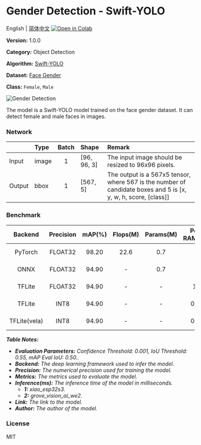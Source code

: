 # Gender Detection - Swift-YOLO

English | [简体中文](../zh_CN/Gender_Detection_Swift-YOLO_96.md) [![Open in Colab](https://colab.research.google.com/assets/colab-badge.svg)](https://colab.research.google.com/github/seeed-studio/sscma-model-zoo/blob/main/notebooks/en/Gender_Detection_Swift-YOLO_96.ipynb)

**Version:** 1.0.0

**Category:** Object Detection

**Algorithm:** [Swift-YOLO](configs/yolov5/yolov5_tiny_1xb16_300e_coco.py)

**Dataset:** [Face Gender](https://universe.roboflow.com/seeed-studio-esmjg/person-detection-eetev)

**Class:** `Female`, `Male`

![Gender Detection](https://files.seeedstudio.com/sscma/static/gender_cls.png)

The model is a Swift-YOLO model trained on the face gender dataset. It can detect female and male faces in images.

### Network 

|        | Type   |  Batch  | Shape       | Remark                                                                                                         |
|:-------|:-------|:-------:|:------------|:---------------------------------------------------------------------------------------------------------------|
| Input  | image  |    1    | [96, 96, 3] | The input image should be resized to 96x96 pixels.                                                             |
| Output | bbox   |    1    | [567, 5]    | The output is a 567x5 tensor, where 567 is the number of candidate boxes and 5 is [x, y, w, h, score, [class]] |
### Benchmark

|   Backend    |  Precision  |  mAP(%)  |  Flops(M)  |  Params(M)  |  Peek RAM(MB)  |    Inference(ms)    |                                                                           Download                                                                            |    Author    |
|:------------:|:-----------:|:--------:|:----------:|:-----------:|:--------------:|:-------------------:|:-------------------------------------------------------------------------------------------------------------------------------------------------------------:|:------------:|
|   PyTorch    |   FLOAT32   |  98.20   |    22.6    |     0.7     |       -        |          -          |       [Link](https://files.seeedstudio.com/sscma/model_zoo/detection/face/swift-yolo_tiny_gender_96_sha1_9d62ea47febade3f95cde715588b0e98377cd2f5.pth)        | Seeed Studio |
|     ONNX     |   FLOAT32   |  94.90   |     -      |     0.7     |       -        |          -          |   [Link](https://files.seeedstudio.com/sscma/model_zoo/detection/face/swift-yolo_tiny_gender_96_float32_sha1_16032922c6531011b1bfdbb2468415211c6dfc85.onnx)   | Seeed Studio |
|    TFLite    |   FLOAT32   |  94.90   |     -      |      -      |      1.2       |          -          |  [Link](https://files.seeedstudio.com/sscma/model_zoo/detection/face/swift-yolo_tiny_gender_96_float32_sha1_dfee634f289c9a7ad692c8bd558bdb3212756a4c.tflite)  | Seeed Studio |
|    TFLite    |    INT8     |  94.90   |     -      |      -      |      0.35      | 200.0<sup>(1)</sup> |   [Link](https://files.seeedstudio.com/sscma/model_zoo/detection/face/swift-yolo_tiny_gender_96_int8_sha1_8078326f275ce87a371bbb273b010f9dce93f1c0.tflite)    | Seeed Studio |
| TFLite(vela) |    INT8     |  94.90   |     -      |      -      |      0.35      | 20.0<sup>(2)</sup>  | [Link](https://files.seeedstudio.com/sscma/model_zoo/detection/face/swift-yolo_tiny_gender_96_int8_sha1_8078326f275ce87a371bbb273b010f9dce93f1c0_vela.tflite) | Seeed Studio |

***Table Notes:***

- ***Evaluation Parameters:**  Confidence Threshold: 0.001, IoU Threshold: 0.55, mAP Eval IoU: 0.50..*
- ***Backend:** The deep learning framework used to infer the model.*
- ***Precision:** The numerical precision used for training the model.*
- ***Metrics:** The metrics used to evaluate the model.*
- ***Inference(ms):** The inference time of the model in milliseconds.*
  - ***1:** xiao_esp32s3.*
  - ***2:** grove_vision_ai_we2.*
- ***Link:** The link to the model.*
- ***Author:** The author of the model.*

### License

MIT

